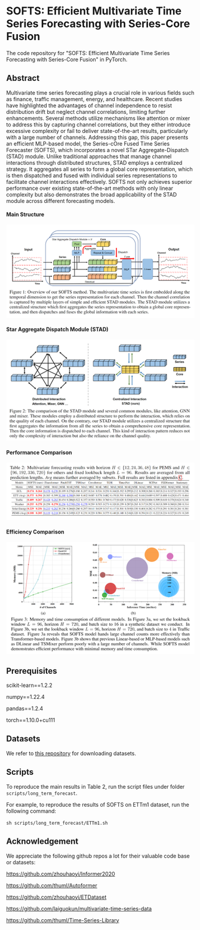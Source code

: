 # SOFTS: Efficient Multivariate Time Series Forecasting with Series-Core Fusion

The code repository for "SOFTS: Efficient Multivariate Time Series Forecasting with Series-Core Fusion" in PyTorch.

## Abstract

Multivariate time series forecasting plays a crucial role in various fields such as finance, traffic management, energy, and healthcare.  Recent studies have highlighted the advantages of channel independence to resist distribution drift but neglect channel correlations, limiting further enhancements. Several methods utilize mechanisms like attention or mixer to address this by capturing channel correlations, but they either introduce excessive complexity or fail to deliver state-of-the-art results, particularly with a large number of channels.
Addressing this gap, this paper presents an efficient MLP-based model, the Series-cOre Fused Time Series Forecaster (SOFTS), which incorporates a novel STar Aggregate-Dispatch (STAD) module. Unlike traditional approaches that manage channel interactions through distributed structures, STAD employs a centralized strategy. It aggregates all series to form a global core representation, which is then dispatched and fused with individual series representations to facilitate channel interactions effectively.
SOFTS not only achieves superior performance over existing state-of-the-art methods with only linear complexity but also demonstrates the broad applicability of the STAD module across different forecasting models. 

#### Main Structure

![structure](imgs\structure.png)

#### Star Aggregate Dispatch Module (STAD)

![STAD](imgs\STAD.png)

#### Performance Comparison

![performance](imgs\performance.png)

#### Efficiency Comparison

![efficiency](imgs\efficiency.png)

## Prerequisites

scikit-learn==1.2.2

numpy==1.22.4

pandas==1.2.4

torch==1.10.0+cu111

## Datasets

We refer to [this repository](https://github.com/thuml/Time-Series-Library) for downloading datasets.

## Scripts

To reproduce the main results in Table 2, run the script files under folder `scripts/long_term_forecast`.

For example, to reproduce the results of SOFTS on ETTm1 dataset, run the following command:

```sh scripts/long_term_forecast/ETTm1.sh```

## Acknowledgement

We appreciate the following github repos a lot for their valuable code base or datasets:

https://github.com/zhouhaoyi/Informer2020

https://github.com/thuml/Autoformer

https://github.com/zhouhaoyi/ETDataset

https://github.com/laiguokun/multivariate-time-series-data

https://github.com/thuml/Time-Series-Library